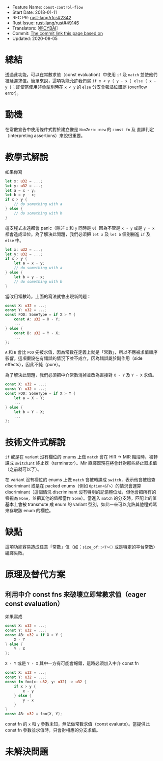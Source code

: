 - Feature Name: `const-control-flow`
- Start Date: 2018-01-11
- RFC PR: [rust-lang/rfcs#2342](https://github.com/rust-lang/rfcs/pull/2342)
- Rust Issue: [rust-lang/rust#49146](https://github.com/rust-lang/rust/issues/49146)
- Translators: [[@CYBAI](https://github.com/CYBAI)]
- Commit: [The commit link this page based on](https://github.com/rust-lang/rfcs/blob/dfe697106478a52bddc000477e8cd0621bcc1a20/text/2342-const-control-flow.md)
- Updated: 2020-09-05

# 總結
[總結]: #總結

透過此功能，可以在常數求值（const evaluation）中使用 `if` 及 `match` 並使他們被延遲求值。簡單來說，這項功能允許我們寫 `if x < y { y - x } else { x - y }`；即使當使用非負型別時在 `x < y` 的 `else` 分支會報溢位錯誤 (overflow error)。

# 動機
[動機]: #動機

在常數宣告中使用條件式對於建立像是 `NonZero::new` 的 `const fn` 及 直譯判定（interpreting assertions）來說很重要。

# 教學式解說
[教學式解說]: #教學式解說

如果你寫

```rust
let x: u32 = ...;
let y: u32 = ...;
let a = x - y;
let b = y - x;
if x > y {
    // do something with a
} else {
    // do something with b
}
```

這支程式永遠都會 panic（除非 `x` 和 `y` 同時是 `0`）因為不管是 `x - y` 或是 `y - x` 都會造成溢位。為了解決此問題，我們必須把 `let a` 及 `let b` 個別搬進 `if` 及 `else` 中。

```rust
let x: u32 = ...;
let y: u32 = ...;
if x > y {
    let a = x - y;
    // do something with a
} else {
    let b = y - x;
    // do something with b
}
```

當改用常數時，上面的寫法就會出現新問題：

```rust
const X: u32 = ...;
const Y: u32 = ...;
const FOO: SomeType = if X > Y {
    const A: u32 = X - Y;
    ...
} else {
    const B: u32 = Y - X;
    ...
};
```

`A` 和 `B` 會比 `FOO` 先被求值，因為常數在定義上就是「常數」，所以不應被求值順序影響。這項假設在有錯誤的情況下並不成立，因為錯誤屬於副作用（side effects），因此不純（pure）。

為了解決此問題，我們必須把中介常數消掉並改為直接對 `X - Y` 及 `Y - X` 求值。

```rust
const X: u32 = ...;
const Y: u32 = ...;
const FOO: SomeType = if X > Y {
    let a = X - Y;
    ...
} else {
    let b = Y - X;
    ...
};
```

# 技術文件式解說
[技術文件式解說]: #技術文件式解說

`if` 或是在 variant 沒有欄位的 enums 上做 `match` 會在 HIR -> MIR 階段時，被轉譯成 `switchInt` 終止器（terminator）。Mir 直譯器現在將會針對那些終止器求值（之前就可以了）。

在 variant 沒有欄位的 enums 上做 `match` 會被轉譯成 `switch`，表示他會被檢查 discriminant 或是在 packed enums（例如 `Option<&T>`）的情況會運算 discriminant（這個情況 discriminant 沒有特別的記憶體位址，但他會把所有的零視為 `None`，並把其他的值都當作 `Some`）。當進入 `match` 的分支時，匹配上的值基本上會被 transmute 成 enum 的 variant 型別，如此一來可以允許其他程式碼來存取該 enum 的欄位。

# 缺點
[缺點]: #缺點

這項功能容易造成任意「常數」值（如：`size_of::<T>()` 或是特定的平台常數）編譯失敗。

# 原理及替代方案
[原理及替代方案]: #原理及替代方案

## 利用中介 const fns 來破壞立即常數求值（eager const evaluation）

如果寫成

```rust
const X: u32 = ...;
const Y: u32 = ...;
const AB: u32 = if X > Y {
    X - Y
} else {
    Y - X
};
```

`X - Y` 或是 `Y - X` 其中一方有可能會報錯，這時必須加入中介 const fn

```rust
const X: u32 = ...;
const Y: u32 = ...;
const fn foo(x: u32, y: u32) -> u32 {
    if x > y {
        x - y
    } else {
        y - x
    }
}
const AB: u32 = foo(X, Y);
```

const fn 的 `x` 和 `y` 參數未知，無法做常數求值（const evaluate）。當提供此 const fn 參數並求值時，只會對相應的分支求值。

# 未解決問題
[未解決問題]: #未解決問題
